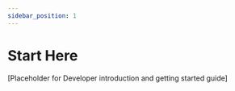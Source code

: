 ```yaml
---
sidebar_position: 1
---
```


# Start Here

[Placeholder for Developer introduction and getting started guide]
